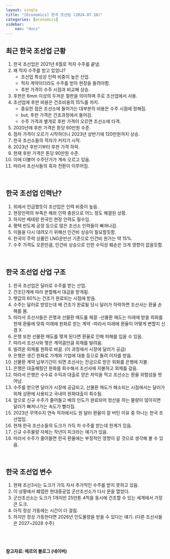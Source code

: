 ```yaml
---
layout: single
title: "[Economics] 한국 조선업 (2024.07.18)"
categories: [economics]
sidebar:
    nav: "docs"
---
```


## 최근 한국 조선업 근황
1. 한국 조선업은 2021년 6월로 적자 수주를 끝냄.  
1. 왜 적자 수주를 받고 있었냐?  
    - 조선업 특성상 인력 비중이 높은 산업.  
    - 적자 계약이더라도 수주를 받아 현장을 돌려야함.  
    - 후판 가격이 수주 시점과 비교해 상승.  
1. 후판은 6mm 이상의 두꺼운 철판을 의미하며 주로 조선업에서 사용.  
1. 조선업에 후판 비용은 건조비용의 15%를 차지.  
    - 중요한 점은 조선소에 들어가는 대부분의 비용은 수주 시점에 정해짐.  
    - but, 후판 가격은 건조과정에서 들어감.  
    - 수주 가격과 별개로 후판 가격이 오르면 조선소에 타격.  
1. 2020년에 후판 가격은 톤당 60만원 수준.  
1. 점차 가격이 오르기 시작하더니 2023년 상반기에 120만원까지 상승.  
1. 한국 조선소들의 적자가 커지기 시작.  
1. 2023년 후반기부터 후판 가격 하락.  
1. 현재 후판 가격은 톤당 90만원 수준.  
1. 이에 더불어 수주단가가 계속 오르고 있음.  
1. 따라서 조선사들의 흑자 전환이 이루어짐.  
 
 <br/>

## 한국 조선업 인력난?
1. 위에서 언급했듯이 조선업은 인력 비중이 높음.  
1. 현장인력의 부족은 해외 인력 충원으로 어느 정도 해결된 상황.  
1. 하지만 베테랑 한국인 현장 인력도 필수임.  
1. 평택 반도체 공장 등으로 많은 조선소 인력들이 빠져나감.
1. 이들을 다시 데려오기 위해선 인건비 상승이 필요할듯함.
1. 한국이 주력 상품인 LNG운반선 기준으로 인건비 원가는 약 15%.
1. 수주 가격도 오른만큼, 인건비 상승으로 인한 수익성 훼손은 크게 영향이 없을듯함.

<br/>

## 한국 조선업 산업 구조
1. 한국 조선업은 달러로 수주를 받는 산업.
1. 건조단계에 따라 분할해서 대금을 받게됨.
1. 뱃값의 60%는 건조가 완료되는 시점에 받음.
1. 수주는 달러로 받았는데 배 건조가 완료될 당시 달러가 하락하면 조선사는 환율 손해를 봄.
1. 따라서 조선사들은 은행과 선물환 매도룰 체결
    -선물환 매도는 미래에 받을 외화를 현재 환율에 맞춰 미래에 원화로 받는 계약
    -따라서 미래에 환율이 어떻게 변할지 신경 X
1. 은행 또한 선물환 매도를 맺게 된다면 환율로 인해 피해를 입을 수 있음.
1. 따라서 조선사와 맺은 계약큼만큼 외채를 빌려옴.
1. 빌려온 외채를 원화로 바꿈. (이 과정에서 시장에 달러가 공급)
1. 은행은 생긴 원화로 가계와 기업에 대충 등으로 돌려 이자를 받음.
1. 선물환 계약 납부기간이 되면 조선사는 잔금으로 받은 외화를 은행에 지불.
1. 은행은 대출해줬던 원화를 회수해서 조선사에 지불하고 외채를 갚음.
1. 따라서 은행은 수수료 수익과 대출로 얻은 차익을 먹고 조선소는 환율 위험성을 벗어남.
1. 수주를 받으면 달러가 시장에 공급되고, 선물환 매도가 해소되는 시점에서는 달러가 외채 상환에 사용되고 국내의 원화대출이 회수됨.
1. 앞으로 신규 수주가 줄어들고 배의 인도가 완료돠어 청산을 하는 물량이 많아지면 달러가 빠져나가는 속도가 빨라짐.
1. 2023년 무역수지 연속 적자에서도 원 달러 환율이 잘 버틴 이유 중 하나는 한국 조선업임.
1. 현재 한국 조선소들의 도크가 가득 차 수주를 받는데 한계가 있음.
1. 신규 수주물량 자체는 작년이 피크라는 얘기가 있음.
1. 따라서 수주가 줄어들면 한국 환율에는 부정적인 영향이 갈 것으로 생각해 볼 수 있음.

<br/>

## 한국 조선업 변수
1. 현재 조선3사는 도크가 가득 차서 추가적인 수주를 받지 못하고 있음.
1. 이 상황에서 폐엽한 현대중공업 군산조선소가 다시 문을 열었다.
1. 군산조선소는 도크가 1개지만 25만톤 4척을 동시에 건조할 수 있는 세계에서 가장 큰 도크.
1. 아직 정상 가동에는 시간이 더 걸림.
1. 하지만 정상 가동한다면 2026년 인도물량을 받을 수 있다는 얘기. (다른 조선사들은 2027~2028 수주) 

<br/>
<br/>

#### 참고자료: 메르의 블로그 (네이버) 